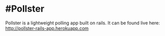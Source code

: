 #Pollster
============

Pollster is a lightweight polling app built on rails. It can be found live here: http://pollster-rails-app.herokuapp.com